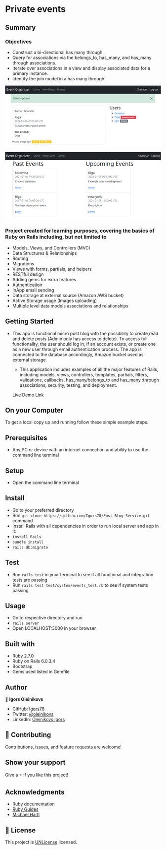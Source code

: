 # Private events

## Summary

### Objectives

- Construct a bi-directional has many through.
- Query for associations via the belongs_to, has_many, and has_many through
  associations.
- Iterate over associations in a view and display associated data for a primary
  instance.
- Identify the join model in a has many through.

![screenshot](screenshot.png)

![screenshot](screenshot1.png)

### Project created for learning purposes, covering the basics of Ruby on Rails including, but not limited to

- Models, Views, and Controllers (MVC)
- Data Structures & Relationships
- Routing
- Migrations
- Views with forms, partials, and helpers
- RESTful design
- Adding gems for extra features
- Authentication
- InApp email sending
- Data storage at external source (Amazon AWS bucket)
- Active Storage usage (Images uploading)
- Multiple level data models associations and relationships

## Getting Started

- This app is functional micro post blog with the possibility to create,read and
  delete posts (Admin only has access to delete). To access full functionality,
  the user should log in, if an account exists, or create one as a new user
  through email authentication process. The app is connected to the database
  accordingly, Amazon bucket used as external storage.

  - This application includes examples of all the major features of Rails,
    including models, views, controllers, templates, partials, filters,
    validations, callbacks, has_many/belongs_to and has_many :through
    associations, security, testing, and deployment.

  [Live Demo Link](https://private-events-application.herokuapp.com/)

## On your Computer

To get a local copy up and running follow these simple example steps.

## Prerequisites

- Any PC or device with an internet connection and ability to use the command
  line terminal

## Setup

- Open the command line terminal

## Install

- Go to your preferred directory
- Run `git clone https://github.com/Igors78/Post-Blog-Service.git` command
- Install Rails with all dependencies in order to run local server and app in
  it:
- `install Rails`
- `bundle install`
- `rails db:migrate`

## Test

- Run `rails test` in your terminal to see if all functional and integration
  tests are passing
- Run `rails test test/system/events_test.rb` to see if system tests passing

## Usage

- Go to respective directory and run
- `rails server`
- Open LOCALHOST:3000 in your browser

## Built with

- Ruby 2.7.0
- Ruby on Rails 6.0.3.4
- Bootstrap
- Gems used listed in Gemfile

## Author

👤 **Igors Oleinikovs**

- GitHub: [Igors78](https://github.com/Igors78)
- Twitter: [@oleinikovs](https://twitter.com/oleinikovs)
- LinkedIn:
  [Oleinikovs Igors](https://www.linkedin.com/in/igors-oleinikovs-17a10958/)

## 🤝 Contributing

Contributions, issues, and feature requests are welcome!

## Show your support

Give a ⭐️ if you like this project!

## Acknowledgments

- Ruby documentation
- [Ruby Guides](https://www.rubyguides.com/)
- [Michael Hartl](https://www.michaelhartl.com/)

## 📝 License

This project is [UNLicense](./LICENSE) licensed.
